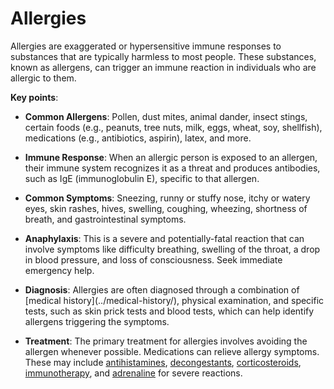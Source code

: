 # Allergies

Allergies are exaggerated or hypersensitive immune responses to substances that are typically harmless to most people. These substances, known as allergens, can trigger an immune reaction in individuals who are allergic to them.

**Key points**:

* **Common Allergens**: Pollen, dust mites, animal dander, insect stings, certain foods (e.g., peanuts, tree nuts, milk, eggs, wheat, soy, shellfish), medications (e.g., antibiotics, aspirin), latex, and more.

* **Immune Response**: When an allergic person is exposed to an allergen, their immune system recognizes it as a threat and produces antibodies, such as IgE (immunoglobulin E), specific to that allergen.

* **Common Symptoms**: Sneezing, runny or stuffy nose, itchy or watery eyes, skin rashes, hives, swelling, coughing, wheezing, shortness of breath, and gastrointestinal symptoms.

* **Anaphylaxis**: This is a severe and potentially-fatal reaction that can involve symptoms like difficulty breathing, swelling of the throat, a drop in blood pressure, and loss of consciousness. Seek immediate emergency help.

* **Diagnosis**: Allergies are often diagnosed through a combination of [medical history](../medical-history/\), physical examination, and specific tests, such as skin prick tests and blood tests, which can help identify allergens triggering the symptoms.

* **Treatment**: The primary treatment for allergies involves avoiding the allergen whenever possible. Medications can relieve allergy symptoms. These may include [antihistamines](../antihistamines/), [decongestants](../decongestants/), [corticosteroids](../corticosteroids/), [immunotherapy](../immunotherapy), and [adrenaline](../adrenaline/) for severe reactions.
